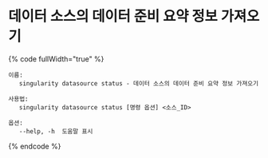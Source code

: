 # 데이터 소스의 데이터 준비 요약 정보 가져오기

{% code fullWidth="true" %}
```
이름:
   singularity datasource status - 데이터 소스의 데이터 준비 요약 정보 가져오기

사용법:
   singularity datasource status [명령 옵션] <소스_ID>

옵션:
   --help, -h  도움말 표시
```
{% endcode %}